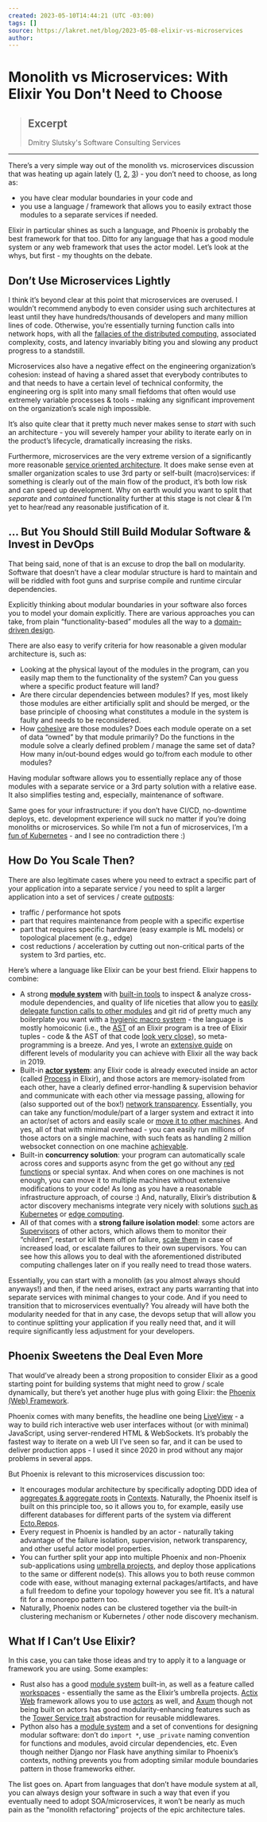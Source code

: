 ```yaml
---
created: 2023-05-10T14:44:21 (UTC -03:00)
tags: []
source: https://lakret.net/blog/2023-05-08-elixir-vs-microservices
author: 
---
```


# Monolith vs Microservices: With Elixir You Don't Need to Choose

> ## Excerpt
> Dmitry Slutsky's Software Consulting Services

---
There’s a very simple way out of the monolith vs. microservices discussion that was heating up again lately ([1](https://www.primevideotech.com/video-streaming/scaling-up-the-prime-video-audio-video-monitoring-service-and-reducing-costs-by-90), [2](https://world.hey.com/dhh/even-amazon-can-t-make-sense-of-serverless-or-microservices-59625580), [3](https://twitter.com/kelseyhightower/status/1654098279116992513)) - you don’t need to choose, as long as:

-   you have clear modular boundaries in your code and
-   you use a language / framework that allows you to easily extract those modules to a separate services if needed.

Elixir in particular shines as such a language, and Phoenix is probably the best framework for that too. Ditto for any language that has a good module system or any web framework that uses the actor model. Let’s look at the whys, but first - my thoughts on the debate.

## Don’t Use Microservices Lightly

I think it’s beyond clear at this point that microservices are overused. I wouldn’t recommend anybody to even consider using such architectures at least until they have hundreds/thousands of developers and many million lines of code. Otherwise, you’re essentially turning function calls into network hops, with all the [fallacies of the distributed computing](https://en.wikipedia.org/wiki/Fallacies_of_distributed_computing), associated complexity, costs, and latency invariably biting you and slowing any product progress to a standstill.

Microservices also have a negative effect on the engineering organization’s cohesion: instead of having a shared asset that everybody contributes to and that needs to have a certain level of technical conformity, the engineering org is split into many small fiefdoms that often would use extremely variable processes & tools - making any significant improvement on the organization’s scale nigh impossible.

It’s also quite clear that it pretty much never makes sense to _start_ with such an architecture - you will severely hamper your ability to iterate early on in the product’s lifecycle, dramatically increasing the risks.

Furthermore, microservices are the very extreme version of a significantly more reasonable [service oriented architecture](https://en.wikipedia.org/wiki/Service-oriented_architecture). It does make sense even at smaller organization scales to use 3rd party or self-built (macro)services: if something is clearly out of the main flow of the product, it’s both low risk and can speed up development. Why on earth would you want to split that _separate_ and _contained_ functionality further at this stage is not clear & I’m yet to hear/read any reasonable justification of it.

## … But You Should Still Build Modular Software & Invest in DevOps

That being said, none of that is an excuse to drop the ball on modularity. Software that doesn’t have a clear modular structure is hard to maintain and will be riddled with foot guns and surprise compile and runtime circular dependencies.

Explicitly thinking about modular boundaries in your software also forces you to model your domain explicitly. There are various approaches you can take, from plain “functionality-based” modules all the way to a [domain-driven design](https://en.wikipedia.org/wiki/Domain-driven_design).

There are also easy to verify criteria for how reasonable a given modular architecture is, such as:

-   Looking at the physical layout of the modules in the program, can you easily map them to the functionality of the system? Can you guess where a specific product feature will land?
-   Are there circular dependencies between modules? If yes, most likely those modules are either artificially split and should be merged, or the base principle of choosing what constitutes a module in the system is faulty and needs to be reconsidered.
-   How [cohesive](https://en.wikipedia.org/wiki/Cohesion_(computer_science)) are those modules? Does each module operate on a set of data “owned” by that module primarily? Do the functions in the module solve a clearly defined problem / manage the same set of data? How many in/out-bound edges would go to/from each module to other modules?

Having modular software allows you to essentially replace any of those modules with a separate service or a 3rd party solution with a relative ease. It also simplifies testing and, especially, maintenance of software.

Same goes for your infrastructure: if you don’t have CI/CD, no-downtime deploys, etc. development experience will suck no matter if you’re doing monoliths or microservices. So while I’m not a fun of microservices, I’m a [fun of Kubernetes](http://localhost:4000/blog/2023-02-14-new-beginning) - and I see no contradiction there :)

## How Do You Scale Then?

There are also legitimate cases where you need to extract a specific part of your application into a separate service / you need to split a larger application into a set of services / create [outposts](https://m.signalvnoise.com/the-majestic-monolith-can-become-the-citadel/):

-   traffic / performance hot spots
-   part that requires maintenance from people with a specific expertise
-   part that requires specific hardware (easy example is ML models) or topological placement (e.g., edge)
-   cost reductions / acceleration by cutting out non-critical parts of the system to 3rd parties, etc.

Here’s where a language like Elixir can be your best friend. Elixir happens to combine:

-   A strong **[module system](https://elixir-lang.org/getting-started/modules-and-functions.html)** with [built-in tools](https://hexdocs.pm/mix/1.13.4/Mix.Tasks.Xref.html) to inspect & analyze cross-module dependencies, and quality of life niceties that allow you to [easily delegate function calls to other modules](https://hexdocs.pm/elixir/1.12/Kernel.html#defdelegate/2) and git rid of pretty much any boilerplate you want with a [hygienic macro system](https://elixir-lang.org/getting-started/meta/macros.html) - the language is mostly homoiconic (i.e., the [AST](https://en.wikipedia.org/wiki/Abstract_syntax_tree) of an Elixir program is a tree of Elixir tuples - code & the AST of that code [look very close](https://elixir-lang.org/getting-started/meta/quote-and-unquote.html)), so meta-programming is a breeze. And yes, I wrote an [extensive guide](https://lakret.net/blog/2019-03-01-elixir-modularity-toolbox) on different levels of modularity you can achieve with Elixir all the way back in 2019.
-   Built-in **[actor system](https://en.wikipedia.org/wiki/Actor_model)**: any Elixir code is already executed inside an actor (called [Process](https://elixir-lang.org/getting-started/processes.html) in Elixir), and those actors are memory-isolated from each other, have a clearly defined error-handling & supervision behavior and communicate with each other via message passing, allowing for (also supported out of the box!) [network transparency](https://hexdocs.pm/elixir/1.12/DynamicSupervisor.html). Essentially, you can take any function/module/part of a larger system and extract it into an actor/set of actors and easily scale or [move it to other machines](https://elixir-lang.org/getting-started/mix-otp/distributed-tasks.html). And yes, all of that with minimal overhead - you can easily run millions of those actors on a single machine, with such feats as handling 2 million websocket connection on one machine [achievable](https://phoenixframework.org/blog/the-road-to-2-million-websocket-connections).
-   Built-in **concurrency solution**: your program can automatically scale across cores and supports async from the get go without any [red functions](https://journal.stuffwithstuff.com/2015/02/01/what-color-is-your-function/) or special syntax. And when cores on one machines is not enough, you can move it to multiple machines without extensive modifications to your code! As long as you have a reasonable infrastructure approach, of course :) And, naturally, Elixir’s distribution & actor discovery mechanisms integrate very nicely with solutions [such as Kubernetes](https://github.com/bitwalker/libcluster) or [edge computing](https://fly.io/docs/elixir/the-basics/clustering/).
-   All of that comes with a **strong failure isolation model**: some actors are [Supervisors](https://elixir-lang.org/getting-started/mix-otp/supervisor-and-application.html) of other actors, which allows them to monitor their “children”, restart or kill them off on failure, [scale them](https://hexdocs.pm/elixir/1.12/DynamicSupervisor.html) in case of increased load, or escalate failures to their own supervisors. You can see how this allows you to deal with the aforementioned distributed computing challenges later on if you really need to tread those waters.

Essentially, you can start with a monolith (as you almost always should anyways!) and then, if the need arises, extract any parts warranting that into separate services with minimal changes to your code. And if you need to transition that to microservices eventually? You already will have both the modularity needed for that in any case, the devops setup that will allow you to continue splitting your application if you really need that, and it will require significantly less adjustment for your developers.

## Phoenix Sweetens the Deal Even More

That would’ve already been a strong proposition to consider Elixir as a good starting point for building systems that might need to grow / scale dynamically, but there’s yet another huge plus with going Elixir: the [Phoenix (Web) Framework](https://www.phoenixframework.org/).

Phoenix comes with many benefits, the headline one being [LiveView](https://github.com/phoenixframework/phoenix_live_view) - a way to build rich interactive web user interfaces without (or with minimal) JavaScript, using server-rendered HTML & WebSockets. It’s probably the fastest way to iterate on a web UI I’ve seen so far, and it can be used to deliver production apps - I used it since 2020 in prod without any major problems in several apps.

But Phoenix is relevant to this microservices discussion too:

-   It encourages modular architecture by specifically adopting DDD idea of [aggregates & aggregate roots](https://martinfowler.com/bliki/DDD_Aggregate.html) in [Contexts](https://hexdocs.pm/phoenix/contexts.htm). Naturally, the Phoenix itself is built on this principle too, so it allows you to, for example, easily use different databases for different parts of the system via different [Ecto.Repos](https://hexdocs.pm/ecto/Ecto.Repo.html).
-   Every request in Phoenix is handled by an actor - naturally taking advantage of the failure isolation, supervision, network transparency, and other useful actor model properties.
-   You can further split your app into multiple Phoenix and non-Phoenix sub-applications using [umbrella projects](https://elixir-lang.org/getting-started/mix-otp/dependencies-and-umbrella-projects.html), and deploy those applications to the same or different node(s). This allows you to both reuse common code with ease, without managing external packages/artifacts, and have a full freedom to define your topology however you see fit. It’s a natural fit for a monorepo pattern too.
-   Naturally, Phoenix nodes can be clustered together via the built-in clustering mechanism or Kubernetes / other node discovery mechanism.

## What If I Can’t Use Elixir?

In this case, you can take those ideas and try to apply it to a language or framework you are using. Some examples:

-   Rust also has a good [module system](https://doc.rust-lang.org/book/ch07-02-defining-modules-to-control-scope-and-privacy.html) built-in, as well as a feature called [workspaces](https://doc.rust-lang.org/book/ch14-03-cargo-workspaces.html) - essentially the same as the Elixir’s umbrella projects. [Actix Web](https://actix.rs/) framework allows you to use [actors](https://actix.rs/docs/actix/getting-started) as well, and [Axum](https://github.com/tokio-rs/axum) though not being built on actors has good modularity-enhancing features such as the [Tower Service trait](https://docs.rs/tower/latest/tower/index.html) abstraction for reusable middlewares.
-   Python also has a [module system](https://docs.python.org/3/tutorial/modules.html) and a set of conventions for designing modular software: don’t do `import *`, use `_private` naming convention for functions and modules, avoid circular dependencies, etc. Even though neither Django nor Flask have anything similar to Phoenix’s contexts, nothing prevents you from adopting similar module boundaries pattern in those frameworks either.

The list goes on. Apart from languages that don’t have module system at all, you can always design your software in such a way that even if you eventually need to adopt SOA/microservices, it won’t be nearly as much pain as the “monolith refactoring” projects of the epic architecture tales.
